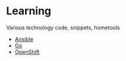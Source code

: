 # Learning

Various technology code, snippets, hometools

* [Ansible](ansible/README.md)
* [Go](go/README.md)
* [OpenShift](openshift/README.md)